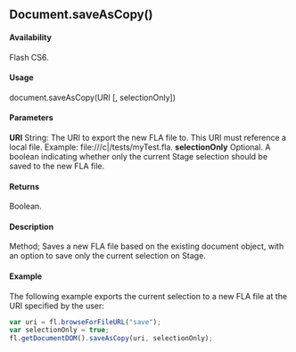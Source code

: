 ## Document.saveAsCopy()

#### Availability

Flash CS6.

#### Usage

document.saveAsCopy(URI [, selectionOnly])

#### Parameters

**URI** String: The URI to export the new FLA file to. This URI must reference a local file. Example: file:///c\|/tests/myTest.fla.
**selectionOnly** Optional. A boolean indicating whether only the current Stage selection should be saved to the new FLA file.

#### Returns

Boolean.

#### Description

Method; Saves a new FLA file based on the existing document object, with an option to save only the current selection on Stage.

#### Example

The following example exports the current selection to a new FLA file at the URI specified by the user:

```javascript
var uri = fl.browseForFileURL("save"); 
var selectionOnly = true;
fl.getDocumentDOM().saveAsCopy(uri, selectionOnly);
```
